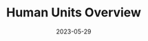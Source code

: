 ---
url: https://stormgatenexus.com/article/stormgate-human-units
title: Human Units Overview
description: An in-depth look at pre-alpha footage from the Human Resistance units in Stormgate. Including the Evac, The Lancer, the Vulcan and the Atlas.
thumbnail: https://stormgatenexus.com/_next/image?url=https%3A%2F%2Fcms.stormgatenexus.com%2Fcontent%2Fimages%2F2023%2F05%2FHumanUnitsTemplate.png&w=2048&q=75
date: 2023-05-29
---